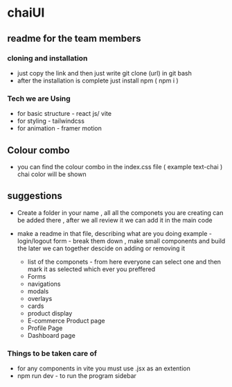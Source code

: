 # chaiUI

## readme for the team members

### cloning and installation

- just copy the link and then just write git clone (url) in git bash
- after the installation is complete just install npm ( npm i )

### Tech we are Using

- for basic structure - react js/ vite
- for styling - tailwindcss
- for animation - framer motion

## Colour combo

- you can find the colour combo in the index.css file ( example text-chai ) chai color will be shown

## suggestions

- Create a folder in your name , all all the componets you are creating can be added there , after we all review it we can add it in the main code
- make a readme in that file, describing what are you doing example - login/logout form - break them down , make small components and build the later we can together descide on adding or removing it

  - list of the componets - from here everyone can select one and then mark it as selected which ever you preffered
  - Forms
  - navigations
  - modals
  - overlays
  - cards
  - product display
  - E-commerce Product page
  - Profile Page
  - Dashboard page

### Things to be taken care of

- for any components in vite you must use .jsx as an extention
- npm run dev - to run the program
sidebar
